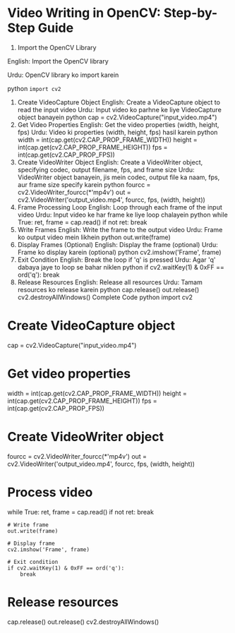 # Video Writing in OpenCV: Step-by-Step Guide
1. Import the OpenCV Library
   
English: Import the OpenCV library

Urdu: OpenCV library ko import karein

python
`import cv2`
1. Create VideoCapture Object
English: Create a VideoCapture object to read the input video
Urdu: Input video ko parhne ke liye VideoCapture object banayein
python
cap = cv2.VideoCapture("input_video.mp4")
1. Get Video Properties
English: Get the video properties (width, height, fps)
Urdu: Video ki properties (width, height, fps) hasil karein
python
width = int(cap.get(cv2.CAP_PROP_FRAME_WIDTH))
height = int(cap.get(cv2.CAP_PROP_FRAME_HEIGHT))
fps = int(cap.get(cv2.CAP_PROP_FPS))
1. Create VideoWriter Object
English: Create a VideoWriter object, specifying codec, output filename, fps, and frame size
Urdu: VideoWriter object banayein, jis mein codec, output file ka naam, fps, aur frame size specify karein
python
fourcc = cv2.VideoWriter_fourcc(*'mp4v')
out = cv2.VideoWriter('output_video.mp4', fourcc, fps, (width, height))
1. Frame Processing Loop
English: Loop through each frame of the input video
Urdu: Input video ke har frame ke liye loop chalayein
python
while True:
    ret, frame = cap.read()
    if not ret:
        break
1. Write Frames
English: Write the frame to the output video
Urdu: Frame ko output video mein likhein
python
    out.write(frame)
1. Display Frames (Optional)
English: Display the frame (optional)
Urdu: Frame ko display karein (optional)
python
    cv2.imshow('Frame', frame)
1. Exit Condition
English: Break the loop if 'q' is pressed
Urdu: Agar 'q' dabaya jaye to loop se bahar niklen
python
    if cv2.waitKey(1) & 0xFF == ord('q'):
        break
1. Release Resources
English: Release all resources
Urdu: Tamam resources ko release karein
python
cap.release()
out.release()
cv2.destroyAllWindows()
Complete Code
python
import cv2

# Create VideoCapture object
cap = cv2.VideoCapture("input_video.mp4")

# Get video properties
width = int(cap.get(cv2.CAP_PROP_FRAME_WIDTH))
height = int(cap.get(cv2.CAP_PROP_FRAME_HEIGHT))
fps = int(cap.get(cv2.CAP_PROP_FPS))

# Create VideoWriter object
fourcc = cv2.VideoWriter_fourcc(*'mp4v')
out = cv2.VideoWriter('output_video.mp4', fourcc, fps, (width, height))

# Process video
while True:
    ret, frame = cap.read()
    if not ret:
        break
    
    # Write frame
    out.write(frame)
    
    # Display frame
    cv2.imshow('Frame', frame)
    
    # Exit condition
    if cv2.waitKey(1) & 0xFF == ord('q'):
        break

# Release resources
cap.release()
out.release()
cv2.destroyAllWindows()
